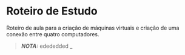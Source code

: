# Roteiro de Estudo
Roteiro de aula para a criação de máquinas virtuais e criação de uma conexão entre quatro computadores.

>**_NOTA:_**
edededded
>**_**
